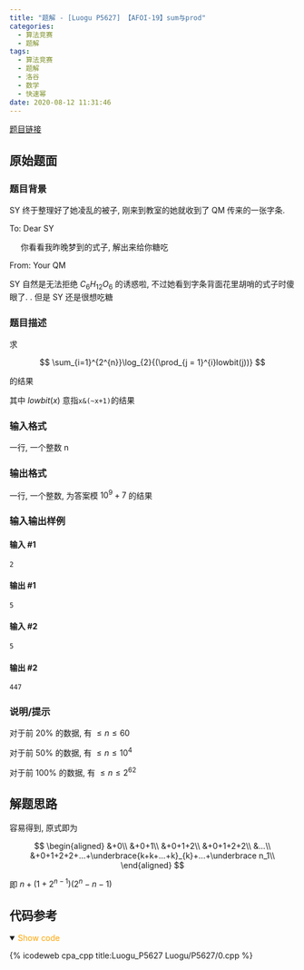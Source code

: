 ```yaml
---
title: "题解 - [Luogu P5627] 【AFOI-19】sum与prod"
categories:
  - 算法竞赛
  - 题解
tags:
  - 算法竞赛
  - 题解
  - 洛谷
  - 数学
  - 快速幂
date: 2020-08-12 11:31:46
---
```


[题目链接](https://www.luogu.com.cn/problem/P5627)

<!-- more -->

## 原始题面

### 题目背景

SY 终于整理好了她凌乱的被子, 刚来到教室的她就收到了 QM 传来的一张字条.

To: Dear SY

$~~~~$ 你看看我昨晚梦到的式子, 解出来给你糖吃

From: Your QM

SY 自然是无法拒绝 $C_{6}H_{12}O_{6}$ 的诱惑啦, 不过她看到字条背面花里胡哨的式子时傻眼了. . 但是 SY 还是很想吃糖

### 题目描述

求

$$
\sum_{i=1}^{2^{n}}\log_{2}{(\prod_{j = 1}^{i}lowbit(j))}
$$

的结果

其中 $lowbit(x)$ 意指`x&(~x+1)`的结果

### 输入格式

一行, 一个整数 n

### 输出格式

一行, 一个整数, 为答案模 $10^9+7$ 的结果

### 输入输出样例

#### 输入 #1

```input1
2
```

#### 输出 #1

```output1
5
```

#### 输入 #2

```input2
5
```

#### 输出 #2

```output2
447
```

### 说明/提示

对于前 $20\%$ 的数据, 有 $\leq n \leq 60$

对于前 $50\%$ 的数据, 有 $\leq n \leq 10^4$

对于前 $100\%$ 的数据, 有 $\leq n \leq 2^{62}$

## 解题思路

容易得到, 原式即为

$$
\begin{aligned}
  &+0\\
  &+0+1\\
  &+0+1+2\\
  &+0+1+2+2\\
  &...\\
  &+0+1+2+2+...+\underbrace{k+k+...+k}_{k}+...+\underbrace n_1\\
\end{aligned}
$$

即 $n+(1+2^{n-1})(2^n-n-1)$

## 代码参考

<details open>
<summary><font color='orange'>Show code</font></summary>

{% icodeweb cpa_cpp title:Luogu_P5627 Luogu/P5627/0.cpp %}

</details>
